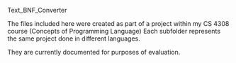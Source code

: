 Text_BNF_Converter

The files included here were created as part of a project within my CS 4308 course (Concepts of Programming Language)
Each subfolder represents the same project done in different languages.

They are currently documented for purposes of evaluation.